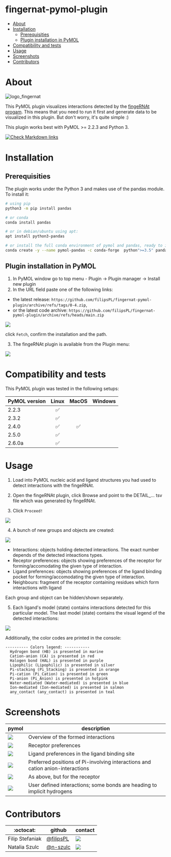 fingernat-pymol-plugin
============

<!-- TOC START min:1 max:6 link:true asterisk:false update:true -->
- [About](#about)
- [Installation](#installation)
  - [Prerequisities](#prerequisities)
  - [Plugin installation in PyMOL](#plugin-installation-in-pymol)
- [Compatibility and tests](#compatibility-and-tests)
- [Usage](#usage)
- [Screenshots](#screenshots)
- [Contributors](#contributors)
<!-- TOC END -->



# About

![logo_fingernat](logo_fingernat160.png)

This PyMOL plugin visualizes interactions detected by the [fingeRNAt progam](https://github.com/n-szulc/fingeRNAt/). This means that you need to run it first and generate data to be visualized in this plugin. But don't worry, it's quite simple :)

This plugin works best with PyMOL >= 2.2.3 and Python 3.

[![Check Markdown links](https://github.com/filipsPL/fingernat-pymol-plugin/actions/workflows/action-links.yml/badge.svg)](https://github.com/filipsPL/fingernat-pymol-plugin/actions/workflows/action-links.yml)

# Installation

## Prerequisities

The plugin works under the Python 3 and makes use of the pandas module. To install it:

```bash
# using pip
python3 -m pip install pandas

# or conda
conda install pandas

# or in debian/ubuntu using apt:
apt install python3-pandas

# or install the full conda environment of pymol and pandas, ready to install this plugin
conda create -y --name pymol-pandas -c conda-forge  python">=3.5" pandas pymol-open-source
```

## Plugin installation in PyMOL

1. In PyMOL window go to top menu - Plugin -> Plugin manager -> Install new plugin
1. In the URL field paste one of the following links:
  - the latest release: <!-- RELEASE_START -->`https://github.com/filipsPL/fingernat-pymol-plugin/archive/refs/tags/0-4.zip`<!-- RELEASE_END -->,
  - or the latest code archive: `https://github.com/filipsPL/fingernat-pymol-plugin/archive/refs/heads/main.zip`



![](obrazki/README-ff4621f4.png)

click `Fetch`, confirm the installation and the path.

3. The fingeRNAt plugin is available from the Plugin menu:

![](obrazki/README-ded6536c.png)


# Compatibility and tests

This PyMOL plugin was tested in the following setups:

| PyMOL version | Linux | MacOS | Windows |
| ------------- |:-----:|:-----:|:-------:|
| 2.2.3         |  ✅   |       |         |
| 2.3.2         |  ✅   |       |         |
| 2.4.0         |  ✅   |   ✅  |         |
| 2.5.0         |  ✅   |       |         |
| 2.6.0a        |  ✅   |       |         |



# Usage

1. Load into PyMOL nucleic acid and ligand structures you had used to detect interactions with the fingeRNAt.

2. Open the fingeRNAt plugin, click Browse and point to the DETAIL_... tsv file which was generated by fingeRNAt.

3. Click `Proceed!`

![](obrazki/README-5b762be2.png)

4. A bunch of new groups and objects are created:

![](obrazki/README-851e9a88.png)

- Interactions: objects holding detected interactions. The exact number depends of the detected inteactions types.
- Receptor preferences: objects showing preferences of the receptor for forming/accomodating the given type of interaction.
- Ligand preferences: objects showing preferences of the ligand binding pocket for forming/accomodating the given type of interaction.
- Neighbours: fragment of the receptor containing residues which form interactions with ligand

Each group and object can be hidden/shown separately.

5. Each ligand's model (state) contains interactions detected for this particular model. The last model (state) contains the visual legend of the detected interactions:

![](obrazki/README-777f64f7.png)


Additionally, the color codes are printed in the console:

```
---------- Colors legend: -----------
  Hydrogen bond (HB) is presented in marine
  Cation-anion (CA) is presented in red
  Halogen bond (HAL) is presented in purple
  Lipophilic (Lipophilic) is presented in silver
  Pi-stacking (Pi_Stacking) is presented in orange
  Pi-cation (Pi_Cation) is presented in green
  Pi-anion (Pi_Anion) is presented in hotpink
  Water-mediated (Water-mediated) is presented in blue
  Ion-mediated (Ion-mediated) is presented in salmon
  any_contact (any_contact) is presented in teal
```

# Screenshots


| pymol                            | description                                                                    |
| -------------------------------- | ------------------------------------------------------------------------------ |
| ![](obrazki/README-65a8be8a.png) | Overview of the formed interactions                                            |
| ![](obrazki/README-8890c249.png) | Receptor preferences                                                           |
| ![](obrazki/README-e95e087b.png) | Ligand preferences in the ligand binding site                                 |
| ![](obrazki/README-2765c99c.png) | Preferred positions of Pi-involving interactions and cation anion-interactions |
| ![](obrazki/README-1945eb54.png) | As above, but for the receptor                                                 |
| ![](obrazki/README-e481bf7b.png) | User defined interactions; some bonds are heading to implicit hydrogens        |


# Contributors

| :octocat:       | github                                   | contact                                                                  |
| --------------- | ---------------------------------------- | ------------------------------------------------------------------------ |
| Filip Stefaniak | [@filipsPL](https://github.com/filipsPL) | ![](https://img.shields.io/badge/fstefaniak-%40iimcb.gov.pl-brightgreen) |
| Natalia Szulc   | [@n-szulc](https://github.com/n-szulc)   | ![](https://img.shields.io/badge/nszulc-%40iimcb.gov.pl-brightgreen)     |
